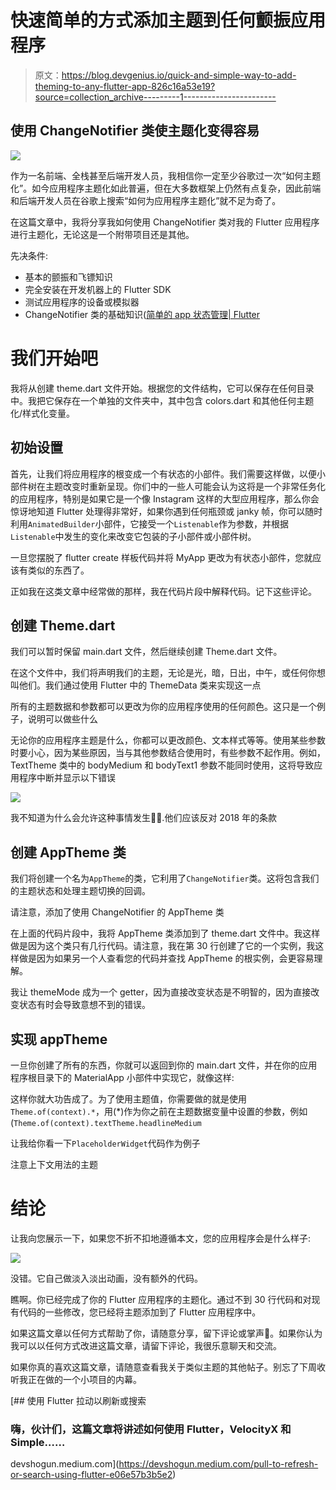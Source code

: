 # 快速简单的方式添加主题到任何颤振应用程序

> 原文：<https://blog.devgenius.io/quick-and-simple-way-to-add-theming-to-any-flutter-app-826c16a53e19?source=collection_archive---------1----------------------->

## 使用 ChangeNotifier 类使主题化变得容易

![](img/708bb70b72a938f71dc17e6b7dbce0fc.png)

作为一名前端、全栈甚至后端开发人员，我相信你一定至少谷歌过一次“如何主题化”。如今应用程序主题化如此普遍，但在大多数框架上仍然有点复杂，因此前端和后端开发人员在谷歌上搜索“如何为应用程序主题化”就不足为奇了。

在这篇文章中，我将分享我如何使用 ChangeNotifier 类对我的 Flutter 应用程序进行主题化，无论这是一个附带项目还是其他。

先决条件:

*   基本的颤振和飞镖知识
*   完全安装在开发机器上的 Flutter SDK
*   测试应用程序的设备或模拟器
*   ChangeNotifier 类的基础知识([简单的 app 状态管理| Flutter](https://docs.flutter.dev/development/data-and-backend/state-mgmt/simple)

# 我们开始吧

我将从创建 theme.dart 文件开始。根据您的文件结构，它可以保存在任何目录中。我把它保存在一个单独的文件夹中，其中包含 colors.dart 和其他任何主题化/样式化变量。

## 初始设置

首先，让我们将应用程序的根变成一个有状态的小部件。我们需要这样做，以便小部件树在主题改变时重新呈现。你们中的一些人可能会认为这将是一个非常任务化的应用程序，特别是如果它是一个像 Instagram 这样的大型应用程序，那么你会惊讶地知道 Flutter 处理得非常好，如果你遇到任何瓶颈或 janky 帧，你可以随时利用`AnimatedBuilder`小部件，它接受一个`Listenable`作为参数，并根据`Listenable`中发生的变化来改变它包装的子小部件或小部件树。

一旦您摆脱了 flutter create 样板代码并将 MyApp 更改为有状态小部件，您就应该有类似的东西了。

正如我在这类文章中经常做的那样，我在代码片段中解释代码。记下这些评论。

## 创建 Theme.dart

我们可以暂时保留 main.dart 文件，然后继续创建 Theme.dart 文件。

在这个文件中，我们将声明我们的主题，无论是光，暗，日出，中午，或任何你想叫他们。我们通过使用 Flutter 中的 ThemeData 类来实现这一点

所有的主题数据和参数都可以更改为你的应用程序使用的任何颜色。这只是一个例子，说明可以做些什么

无论你的应用程序主题是什么，你都可以更改颜色、文本样式等等。使用某些参数时要小心，因为某些原因，当与其他参数结合使用时，有些参数不起作用。例如，TextTheme 类中的 bodyMedium 和 bodyText1 参数不能同时使用，这将导致应用程序中断并显示以下错误

![](img/fb6d8513e7ae2aea323cdd0b2468efbe.png)

我不知道为什么会允许这种事情发生🤷‍♂️.他们应该反对 2018 年的条款

## 创建 AppTheme 类

我们将创建一个名为`AppTheme`的类，它利用了`ChangeNotifier`类。这将包含我们的主题状态和处理主题切换的回调。

请注意，添加了使用 ChangeNotifier 的 AppTheme 类

在上面的代码片段中，我将 AppTheme 类添加到了 theme.dart 文件中。我这样做是因为这个类只有几行代码。请注意，我在第 30 行创建了它的一个实例，我这样做是因为如果另一个人查看您的代码并查找 AppTheme 的根实例，会更容易理解。

我让 themeMode 成为一个 getter，因为直接改变状态是不明智的，因为直接改变状态有时会导致意想不到的错误。

## 实现 appTheme

一旦你创建了所有的东西，你就可以返回到你的 main.dart 文件，并在你的应用程序根目录下的 MaterialApp 小部件中实现它，就像这样:

这样你就大功告成了。为了使用主题值，你需要做的就是使用`Theme.of(context).*`，用(*)作为你之前在主题数据变量中设置的参数，例如(`Theme.of(context).textTheme.headlineMedium`

让我给你看一下`PlaceholderWidget`代码作为例子

注意上下文用法的主题

# 结论

让我向您展示一下，如果您不折不扣地遵循本文，您的应用程序会是什么样子:

![](img/41bf3f9ca0a0b0fd143688635a0eb84e.png)

没错。它自己做淡入淡出动画，没有额外的代码。

瞧啊。你已经完成了你的 Flutter 应用程序的主题化。通过不到 30 行代码和对现有代码的一些修改，您已经将主题添加到了 Flutter 应用程序中。

如果这篇文章以任何方式帮助了你，请随意分享，留下评论或掌声👏。如果你认为我可以以任何方式改进这篇文章，请留下评论，我很乐意聊天和交流。

如果你真的喜欢这篇文章，请随意查看我关于类似主题的其他帖子。别忘了下周收听我正在做的一个小项目的内幕。

[](https://devshogun.medium.com/pull-to-refresh-or-search-using-flutter-e06e57b3b5e2) [## 使用 Flutter 拉动以刷新或搜索

### 嗨，伙计们，这篇文章将讲述如何使用 Flutter，VelocityX 和 Simple……

devshogun.medium.com](https://devshogun.medium.com/pull-to-refresh-or-search-using-flutter-e06e57b3b5e2)